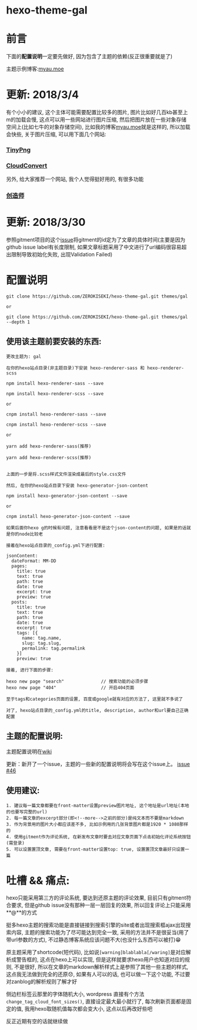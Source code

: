 # hexo-theme-gal

# 前言

下面的**配置说明**一定要先做好, 因为包含了主题的依赖(反正很重要就是了)

主题示例博客:[myau.moe](https://myau.moe)
    
# 更新: 2018/3/4

有个小小的建议, 这个主体可能需要配置比较多的图片, 图片比如好几百kb甚至上m的加载会慢, 这点可以用一些网站进行图片压缩, 然后把图片放在一些对象存储空间上(比如七牛的对象存储空间),
比如我的博客[myau.moe](https://myau.moe)就是这样的, 所以加载会快些, 关于图片压缩, 可以用下面几个网站:

### [TinyPng](https://tinypng.com/)
### [CloudConvert](https://cloudconvert.com/)

另外, 给大家推荐一个网站, 我个人觉得挺好用的, 有很多功能

### [创造师](http://chuangzaoshi.com/)     

# 更新: 2018/3/30

参照gitment项目的这个[issue](https://github.com/imsun/gitment/issues/118)将gitment的id定为了文章的具体时间(主要是因为github issue label有长度限制, 如果文章标题采用了中文进行了url编码很容易超出限制导致初始化失败, 出现Validation Failed)

# 配置说明

    git clone https://github.com/ZEROKISEKI/hexo-theme-gal.git themes/gal
    
    or 
    
    git clone https://github.com/ZEROKISEKI/hexo-theme-gal.git themes/gal --depth 1

## 使用该主题前要安装的东西:

    更改主题为: gal

    在你的hexo站点目录(非主题目录)下安装 hexo-renderer-sass 和 hexo-renderer-scss
    
    npm install hexo-renderer-sass --save 
    
    npm install hexo-renderer-scss --save
    
    or 
    
    cnpm install hexo-renderer-sass --save
    
    cnpm install hexo-renderer-scss --save
    
    or 
    
    yarn add hexo-renderer-sass(推荐)
    
    yarn add hexo-renderer-scss(推荐)
    
    
    上面的一步是将.scss样式文件渲染成最后的style.css文件
    
    然后, 在你的hexo站点目录下安装 hexo-generator-json-content
    
    npm install hexo-generator-json-content --save
    
    or 
    
    cnpm install hexo-generator-json-content --save
    
    如果后面你hexo g的时候有问题, 注意看看是不是这个json-content的问题, 如果是的话就是你的node比较老
    
    接着在hexo站点目录的_config.yml下进行配置:
    
    jsonContent:
      dateFormat: MM-DD
      pages:
        title: true
        text: true
        path: true
        date: true
        excerpt: true
        preview: true
      posts:
        title: true
        text: true
        path: true
        date: true
        excerpt: true
        tags: [{
          name: tag.name,
          slug: tag.slug,
          permalink: tag.permalink
        }]
        preview: true
    
    接着, 进行下面的步骤:
    
    hexo new page "search"              // 搜索功能的必须步骤
    hexo new page "404"                 // 开启404页面
    
    至于tags和categories页面的设置, 百度或google就有对应的方法了, 这里就不多说了
    
    对了, hexo站点目录的_config.yml的title, description, author和url要自己正确配置
    
## 主题的配置说明:

主题配置说明在[wiki](https://github.com/ZEROKISEKI/hexo-theme-gal/wiki/%E4%B8%BB%E9%A2%98%E9%85%8D%E7%BD%AE%E8%AF%B4%E6%98%8E)

更新：新开了一个issue，主题的一些新的配置说明将会写在这个issue上。 [issue #46](https://github.com/ZEROKISEKI/hexo-theme-gal/issues/46)

## 使用建议:

    1. 建议每一篇文章都要在front-matter设置preview图片地址, 这个地址是url地址(本地的也要写完整的url)
    2. 每一篇文章的excerpt部分(即<!--more-->之前的部分)是纯文本而不要是markdown
    3. 作为背景用的图片大小都应该差不多, 比如示例用的几张背景图片都是1920 * 1080那样的
    4. 使用gitment作为评论系统, 在新发布文章时要去对应文章页面下点击初始化评论系统按钮(需登录)
    5. 可以设置置顶文章, 需要在front-matter设置top: true, 设置置顶文章最好只设置一篇

# 吐槽 && 痛点:

hexo只能采用第三方的评论系统, 要达到还原主题的评论效果, 目前只有gitment符合要求, 但是github issue没有那种一层一层回复的效果, 所以回复评论上只能采用**@**的方式

挺多hexo主题的搜索功能是直接链接到搜索引擎的site或者出现搜索框ajax出现搜索内容, 主题的搜索功能为了尽可能达到完全一致, 采用的方法并不是很妥当(用了带url参数的方式), 不过静态博客系统应该问题不大(也没什么东西可以被打):grin:

原主题采用了shortcode(短代码), 比如说`[warning]blablabla[/waring]`是对应解析成警告框的, 这点在hexo上可以实现, 但是这样就要求hexo用户也知道对应的规则, 不是很好, 所以在文章的markdown解析样式上是参照了其他一些主题的样式, 这点我无法做到完全的还原:disappointed:, 如果有人可以的话, 也可以做一下这个功能, 不过要对zanblog的解析规则了解才好

侧边栏标签云那里的字体随机大小, wordpress 直接有个方法`change_tag_cloud_font_sizes()`, 直接设定最大最小就行了, 每次刷新页面都是固定的值, 我用hexo取随机值每次都会变大小, 这点以后再改好些吧

反正近期有空的话就继续做




